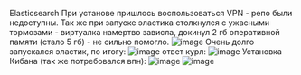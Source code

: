Elasticsearch
При установе пришлось воспользоваться VPN - репо были недоступны.
Так же при запуске эластика столкнулся с ужасными тормозами - виртуалка намертво зависла, докинул 2 гб оперативной памяти (стало 5 гб) - не сильно помогло.
![image](https://user-images.githubusercontent.com/31319996/231255160-bfc6876e-f78c-441e-9c4d-b3a721de2645.png)
Очень долго запускался эластик, по итогу:
![image](https://user-images.githubusercontent.com/31319996/231255744-b2c183d9-cab7-4159-b376-7f6c05339b35.png)
ответ курл:
![image](https://user-images.githubusercontent.com/31319996/231255917-4df619fd-bf2f-4484-b6ed-2cea917ae356.png)
Установка Кибана (так же потребовался впн): 
![image](https://user-images.githubusercontent.com/31319996/231258511-8c43965e-f056-4c74-89fb-253f7536bc47.png)
![image](https://user-images.githubusercontent.com/31319996/231259255-035d2746-c4be-445d-9a3a-d162033b23ce.png)

